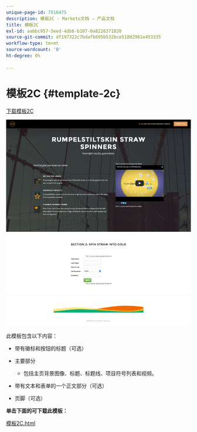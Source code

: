 ```yaml
---
unique-page-id: 7516475
description: 模板2C - Marketo文档 — 产品文档
title: 模板2C
exl-id: aabbc957-5eed-4db6-b107-0a8226371820
source-git-commit: df197322c7bdafb695b532bce51802961e453335
workflow-type: tm+mt
source-wordcount: '0'
ht-degree: 0%

---
```


# 模板2C {#template-2c}

[下载模板2C](https://experienceleague.adobe.com/landing/marketo/lp-templates/template-2c.html)

![](assets/image2015-6-4-9-3a31-3a46.png)

此模板包含以下内容：

* 带有徽标和按钮的标题（可选）
* 主要部分

   * 包括主页背景图像、标题、标题线、项目符号列表和视频。

* 带有文本和表单的一个正文部分（可选）
* 页脚（可选）

**单击下面的可下载此模板：**

[模板2C.html](https://experienceleague.adobe.com/landing/marketo/lp-templates/template-2c.html)

